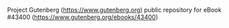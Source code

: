 Project Gutenberg (https://www.gutenberg.org) public repository for eBook #43400 (https://www.gutenberg.org/ebooks/43400)
